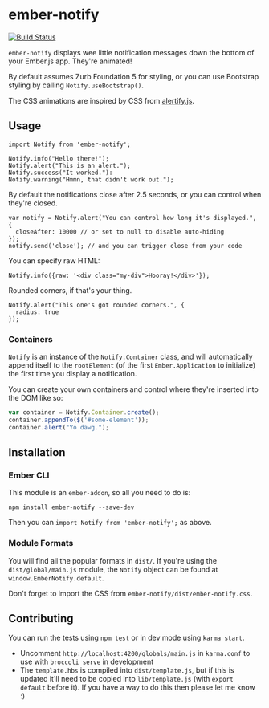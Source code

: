 # ember-notify

[![Build Status](https://travis-ci.org/aexmachina/ember-notify.png)](https://travis-ci.org/aexmachina/ember-notify)

`ember-notify` displays wee little notification messages down the bottom of your Ember.js app. They're animated!

By default assumes Zurb Foundation 5 for styling, or you can use Bootstrap styling by calling `Notify.useBootstrap()`.

The CSS animations are inspired by CSS from [alertify.js](http://fabien-d.github.io/alertify.js/).

## Usage

```
import Notify from 'ember-notify';

Notify.info("Hello there!");
Notify.alert("This is an alert.");
Notify.success("It worked."):
Notify.warning("Hmmn, that didn't work out.");
```

By default the notifications close after 2.5 seconds, or you can control when they're closed.

```
var notify = Notify.alert("You can control how long it's displayed.", {
  closeAfter: 10000 // or set to null to disable auto-hiding
});
notify.send('close'); // and you can trigger close from your code
```

You can specify raw HTML:

```
Notify.info({raw: '<div class="my-div">Hooray!</div>'});
```

Rounded corners, if that's your thing.

```
Notify.alert("This one's got rounded corners.", {
  radius: true
});
```

### Containers

`Notify` is an instance of the `Notify.Container` class, and will automatically append itself to the `rootElement` (of the first `Ember.Application` to initialize) the first time you display a notification. 

You can create your own containers and control where they're inserted into the DOM like so:

```javascript
var container = Notify.Container.create();
container.appendTo($('#some-element'));
container.alert("Yo dawg.");
```

## Installation

### Ember CLI

This module is an `ember-addon`, so all you need to do is:

```
npm install ember-notify --save-dev
```

Then you can `import Notify from 'ember-notify';` as above.

### Module Formats

You will find all the popular formats in `dist/`. If you're using the `dist/global/main.js` module, the `Notify` object can be found at `window.EmberNotify.default`.

Don't forget to import the CSS from `ember-notify/dist/ember-notify.css`.

## Contributing

You can run the tests using `npm test` or in dev mode using `karma start`.

- Uncomment `http://localhost:4200/globals/main.js` in `karma.conf` to use with `broccoli serve` in development
- The `template.hbs` is compiled into `dist/template.js`, but if this is updated it'll need to be copied into `lib/template.js` (with `export default` before it). If you have a way to do this then please let me know :)
